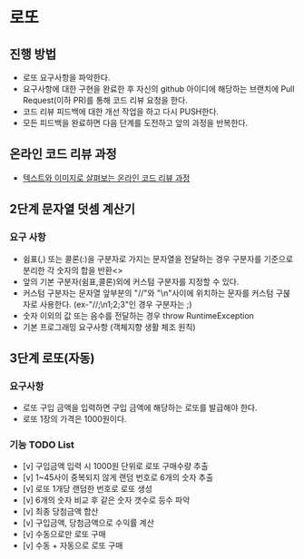 # 로또
## 진행 방법
* 로또 요구사항을 파악한다.
* 요구사항에 대한 구현을 완료한 후 자신의 github 아이디에 해당하는 브랜치에 Pull Request(이하 PR)를 통해 코드 리뷰 요청을 한다.
* 코드 리뷰 피드백에 대한 개선 작업을 하고 다시 PUSH한다.
* 모든 피드백을 완료하면 다음 단계를 도전하고 앞의 과정을 반복한다.

## 온라인 코드 리뷰 과정
* [텍스트와 이미지로 살펴보는 온라인 코드 리뷰 과정](https://github.com/next-step/nextstep-docs/tree/master/codereview)

## 2단계 문자열 덧셈 계산기
### 요구 사항
* 쉼표(,) 또는 콜론(:)을 구분자로 가지는 문자열을 전달하는 경우 구분자를 기준으로 분리한 각 숫자의 합을 반환<>
* 앞의 기본 구분자(쉼표,콜론)외에 커스텀 구분자를 지정할 수 있다.
* 커스텀 구분자는 문자열 앞부분의 "//"와 "\n"사이에 위치하는 문자를 커스텀 구붅자로 사용한다. (ex-"//;\n1;2;3"인 경우 구분자는 ;)
* 숫자 이외의 값 또는 음수를 전달하는 경우 throw RuntimeException
* 기본 프로그래밍 요구사항 (객체지향 생활 체조 원칙)

## 3단계 로또(자동)
### 요구사항
* 로또 구입 금액을 입력하면 구입 금액에 해당하는 로또를 발급해야 한다.
* 로또 1장의 가격은 1000원이다.

### 기능 TODO List
* [v] 구입금액 입력 시 1000원 단위로 로또 구매수량 추출
* [v] 1~45사이 중복되지 않게 랜덤 번호로 6개의 숫자 추출  
* [v] 로또 1개당 랜덤한 번호로 로또 생성
* [v] 6개의 숫자 비교 후 같은 숫자 갯수로 등수 파악
* [v] 최종 당첨금액 합산
* [v] 구입금액, 당첨금액으로 수익률 계산
* [v] 수동으로만 로또 구매
* [v] 수동 + 자동으로 로또 구매